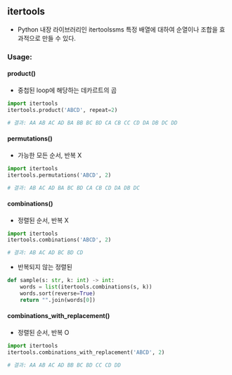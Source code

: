 ## itertools

* Python 내장 라이브러리인 itertoolssms 특정 배열에 대하여 순열이나 조합을 효과적으로 만들 수 있다.

### Usage:

#### product()

* 중첩된 loop에 해당하는 데카르트의 곱

```python
import itertools
itertools.product('ABCD', repeat=2)

# 결과: AA AB AC AD BA BB BC BD CA CB CC CD DA DB DC DD
```

#### permutations()

* 가능한 모든 순서, 반복 X

```python
import itertools
itertools.permutations('ABCD', 2)

# 결과: AB AC AD BA BC BD CA CB CD DA DB DC
```

#### combinations()

* 정렬된 순서, 반복 X

```python
import itertools
itertools.combinations('ABCD', 2)

# 결과: AB AC AD BC BD CD
```

* 반복되지 않는 정렬된 

```python
def sample(s: str, k: int) -> int:
    words = list(itertools.combinations(s, k))
    words.sort(reverse=True)
    return "".join(words[0])
```

#### combinations_with_replacement()

* 정렬된 순서, 반복 O

```python
import itertools
itertools.combinations_with_replacement('ABCD', 2)

# 결과: AA AB AC AD BB BC BD CC CD DD
```
